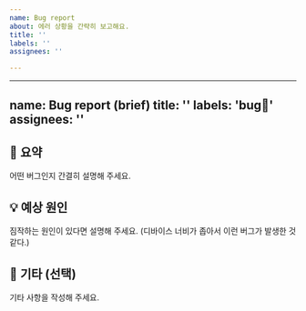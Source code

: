 ```yaml
---
name: Bug report
about: 에러 상황을 간략히 보고해요.
title: ''
labels: ''
assignees: ''

---
```


---
name: Bug report (brief)
title: ''
labels: 'bug🐛'
assignees: ''
---

## 📜 요약
어떤 버그인지 간결히 설명해 주세요.

## 💡 예상 원인
짐작하는 원인이 있다면 설명해 주세요.
(디바이스 너비가 좁아서 이런 버그가 발생한 것 같다.)

## 💬 기타 (선택)
기타 사항을 작성해 주세요.
